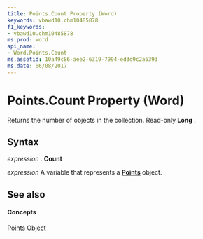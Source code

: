 ```yaml
---
title: Points.Count Property (Word)
keywords: vbawd10.chm10485878
f1_keywords:
- vbawd10.chm10485878
ms.prod: word
api_name:
- Word.Points.Count
ms.assetid: 10a49c86-aee2-6319-7994-ed3d9c2a6393
ms.date: 06/08/2017
---
```



# Points.Count Property (Word)

Returns the number of objects in the collection. Read-only  **Long** .


## Syntax

 _expression_ . **Count**

 _expression_ A variable that represents a **[Points](Word.Points.md)** object.


## See also


#### Concepts


[Points Object](Word.Points.md)

